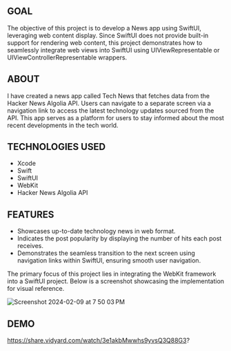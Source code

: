 ## GOAL

The objective of this project is to develop a News app using SwiftUI, leveraging web content display. Since SwiftUI does not provide built-in support for rendering web content, this project demonstrates how to seamlessly integrate web views into SwiftUI using UIViewRepresentable or UIViewControllerRepresentable wrappers.

## ABOUT

I have created a news app called Tech News that fetches data from the Hacker News Algolia API. Users can navigate to a separate screen via a navigation link to access the latest technology updates sourced from the API. This app serves as a platform for users to stay informed about the most recent developments in the tech world.

## TECHNOLOGIES USED

- Xcode
- Swift
- SwiftUI
- WebKit
- Hacker News Algolia API

## FEATURES

- Showcases up-to-date technology news in web format.
- Indicates the post popularity by displaying the number of hits each post receives.
- Demonstrates the seamless transition to the next screen using navigation links within SwiftUI, ensuring smooth user navigation.

The primary focus of this project lies in integrating the WebKit framework into a SwiftUI project. Below is a screenshot showcasing the implementation for visual reference.

![Screenshot 2024-02-09 at 7 50 03 PM](https://github.com/DivyaniThota/Tech-News/assets/70434446/8cede762-53bd-4c92-8cb6-d5123209c924)

## DEMO

https://share.vidyard.com/watch/3e1akbMwwhs9yvsQ3Q88G3?







